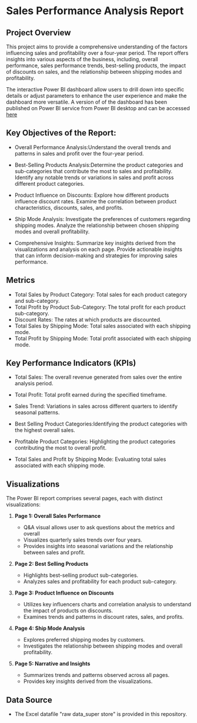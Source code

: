 # Sales Performance Analysis Report

## Project Overview

This project aims to provide a comprehensive understanding of the factors influencing sales and profitability over a four-year period. The report offers insights into various aspects of the business, including, overall performance,  sales performance trends, best-selling products, the impact of discounts on sales, and the relationship between shipping modes and profitability.

The interactive Power BI dashboard allow users to drill down into specific details or adjust parameters to enhance the user experience and make the dashboard more versatile. A version of of the dashboard has been published on Power BI service from Power BI desktop and can be accessed [here](https://app.powerbi.com/groups/me/reports/aa56d797-f7b3-49fc-a913-6199f58d7ce1/ReportSection?experience=power-bi)

## Key Objectives of the Report:

- Overall Performance Analysis:Understand the overall trends and patterns in sales and profit over the four-year period.

- Best-Selling Products Analysis:Determine the product categories and sub-categories that contribute the most to sales and profitability.
Identify any notable trends or variations in sales and profit across different product categories.

- Product Influence on Discounts: Explore how different products influence discount rates. Examine the correlation between product characteristics, discounts, sales, and profits.

- Ship Mode Analysis: Investigate the preferences of customers regarding shipping modes. Analyze the relationship between chosen shipping modes and overall profitability.

- Comprehensive Insights: Summarize key insights derived from the visualizations and analysis on each page. Provide actionable insights that can inform decision-making and strategies for improving sales performance.


## Metrics

- Total Sales by Product Category: Total sales for each product category and sub-category.
- Total Profit by Product Sub-Category: The total profit for each product sub-category.
- Discount Rates: The rates at which products are discounted.
- Total Sales by Shipping Mode: Total sales associated with each shipping mode.
- Total Profit by Shipping Mode: Total profit associated with each shipping mode.

## Key Performance Indicators (KPIs)

- Total Sales: The overall revenue generated from sales over the entire analysis period.

- Total Profit: Total profit earned during the specified timeframe.

- Sales Trend: Variations in sales across different quarters to identify seasonal patterns.

- Best Selling Product Categories:Identifying the product categories with the highest overall sales.

- Profitable Product Categories: Highlighting the product categories contributing the most to overall profit.

- Total Sales and Profit by Shipping Mode: Evaluating total sales associated with each shipping mode.


## Visualizations

The Power BI report comprises several pages, each with distinct visualizations:

1. **Page 1: Overall Sales Performance**
   - Q&A visual allows user to ask questions about the metrics and overall
   - Visualizes quarterly sales trends over four years.
   - Provides insights into seasonal variations and the relationship between sales and profit.

2. **Page 2: Best Selling Products**
   - Highlights best-selling product sub-categories.
   - Analyzes sales and profitability for each product sub-category.

3. **Page 3: Product Influence on Discounts**
   - Utilizes key influencers charts and correlation analysis to understand the impact of products on discounts.
   - Examines trends and patterns in discount rates, sales, and profits.

4. **Page 4: Ship Mode Analysis**
   - Explores preferred shipping modes by customers.
   - Investigates the relationship between shipping modes and overall profitability.

5. **Page 5: Narrative and Insights**
   - Summarizes trends and patterns observed across all pages.
   - Provides key insights derived from the visualizations.
   
## Data Source

- The Excel datafile "raw data_super store" is provided in this repository.
